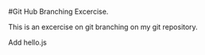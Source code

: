 #Git Hub Branching Excercise.

This is an excercise on git branching on my git repository.

Add hello.js
